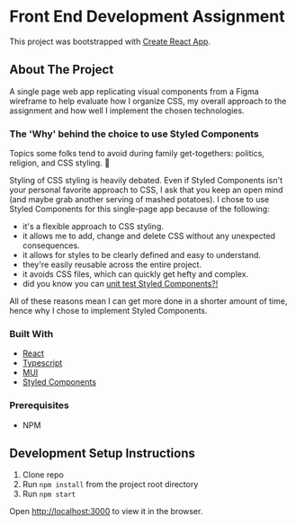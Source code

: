 # Front End Development Assignment

This project was bootstrapped with [Create React App](https://github.com/facebook/create-react-app).

## About The Project

A single page web app replicating visual components from a Figma wireframe to help evaluate how I organize CSS, my overall approach to the assignment and how well I implement the chosen technologies. 

### The 'Why' behind the choice to use Styled Components
Topics some folks tend to avoid during family get-togethers: politics, religion, and CSS styling. :nail_care: 

Styling of CSS styling is heavily debated. Even if Styled Components isn't your personal favorite approach to CSS, I ask that you keep an open mind (and maybe grab another serving of mashed potatoes).
I chose to use Styled Components for this single-page app because of the following:
- it's a flexible approach to CSS styling.
- it allows me to add, change and delete CSS without any unexpected consequences.
- it allows for styles to be clearly defined and easy to understand.
- they're easily reusable across the entire project.
- it avoids CSS files, which can quickly get hefty and complex.
- did you know you can [unit test Styled Components?!](https://github.com/styled-components/jest-styled-components)

All of these reasons mean I can get more done in a shorter amount of time, hence why I chose to implement Styled Components.

### Built With

* [React](https://reactjs.org/)
* [Typescript](https://www.typescriptlang.org/)
* [MUI](https://mui.com/)
* [Styled Components](https://www.styled-components.com/)

### Prerequisites
* NPM

## Development Setup Instructions
1. Clone repo
2. Run `npm install` from the project root directory
3. Run `npm start`

Open [http://localhost:3000](http://localhost:3000) to view it in the browser.
